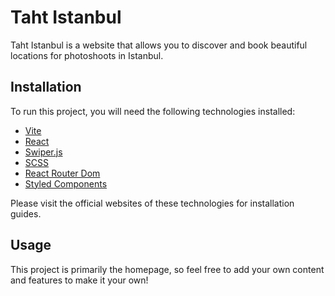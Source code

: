 # Taht Istanbul

Taht Istanbul is a website that allows you to discover and book beautiful locations for photoshoots in Istanbul.

## Installation

To run this project, you will need the following technologies installed:

- [Vite](https://vitejs.dev/)
- [React](https://reactjs.org/)
- [Swiper.js](https://swiperjs.com/)
- [SCSS](https://sass-lang.com/)
- [React Router Dom](https://reactrouter.com/)
- [Styled Components](https://styled-components.com/)

Please visit the official websites of these technologies for installation guides.

## Usage

This project is primarily the homepage, so feel free to add your own content and features to make it your own!
